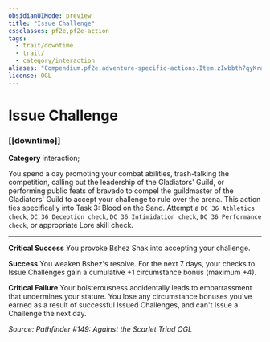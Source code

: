 ```yaml
---
obsidianUIMode: preview
title: "Issue Challenge"
cssclasses: pf2e,pf2e-action
tags:
  - trait/downtime
  - trait/
  - category/interaction
aliases: "Compendium.pf2e.adventure-specific-actions.Item.zIwbbth7qyKraiWV"
license: OGL
---
```

# Issue Challenge

### [[downtime]]

**Category** interaction; 




You spend a day promoting your combat abilities, trash-talking the competition, calling out the leadership of the Gladiators' Guild, or performing public feats of bravado to compel the guildmaster of the Gladiators' Guild to accept your challenge to rule over the arena. This action ties specifically into Task 3: Blood on the Sand. Attempt a `DC 36 Athletics check`, `DC 36 Deception check`, `DC 36 Intimidation check`, `DC 36 Performance check`, or appropriate Lore skill check.

* * *

**Critical Success** You provoke Bshez Shak into accepting your challenge.

**Success** You weaken Bshez's resolve. For the next 7 days, your checks to Issue Challenges gain a cumulative +1 circumstance bonus (maximum +4).

**Critical Failure** Your boisterousness accidentally leads to embarrassment that undermines your stature. You lose any circumstance bonuses you've earned as a result of successful Issued Challenges, and can't Issue a Challenge the next day.

*Source: Pathfinder #149: Against the Scarlet Triad*
*OGL*